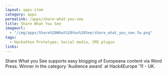 ```yaml
---
layout: apps-item
category: apps
permalink: /apps/share-what-you-see
title: Share What You See
imageurl:
  - "/img/apps/Share%20What%20You%20See/share_what_you_see.fw.png"
tags:
  - Hackathon Prototype; Social media, CMS plugin
links:
---
```


Share What you See supports easy blogging of Europeana content via Word Press. Winner in the category 'Audience award´ at Hack4Europe '11 - UK.
